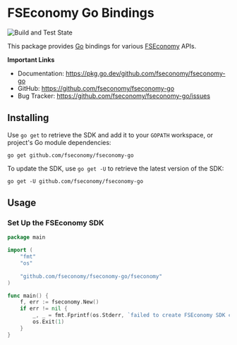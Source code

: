 # FSEconomy Go Bindings

![Build and Test State](https://github.com/fseconomy/fseconomy-go/actions/workflows/go.yml/badge.svg?event=push)

This package provides [Go](https://go.dev/) bindings for various [FSEconomy](https://www.fseconomy.net) APIs.

**Important Links**

* Documentation: https://pkg.go.dev/github.com/fseconomy/fseconomy-go
* GitHub: https://github.com/fseconomy/fseconomy-go
* Bug Tracker: https://github.com/fseconomy/fseconomy-go/issues

## Installing

Use `go get` to retrieve the SDK and add it to your `GOPATH` workspace, or project's Go module dependencies:

```shell
go get github.com/fseconomy/fseconomy-go
```

To update the SDK, use `go get -U` to retrieve the latest version of the SDK:

```shell
go get -U github.com/fseconomy/fseconomy-go
```

## Usage

### Set Up the FSEconomy SDK

```go
package main

import (
	"fmt"
	"os"
	
	"github.com/fseconomy/fseconomy-go/fseconomy"
)

func main() {
	f, err := fseconomy.New()
	if err != nil {
		_, _ = fmt.Fprintf(os.Stderr, `failed to create FSEconomy SDK context: %v\n`, err)
		os.Exit(1)
	}
}
```